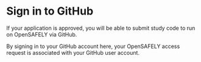 # Sign in to GitHub
If your application is approved, you will be able to submit study code to run on OpenSAFELY via GitHub.

By signing in to your GitHub account here, your OpenSAFELY access request is associated with your GitHub user account.
